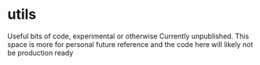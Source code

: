 # utils
Useful bits of code, experimental or otherwise
Currently unpublished. This space is more for personal future reference and the code here will likely not be production ready
